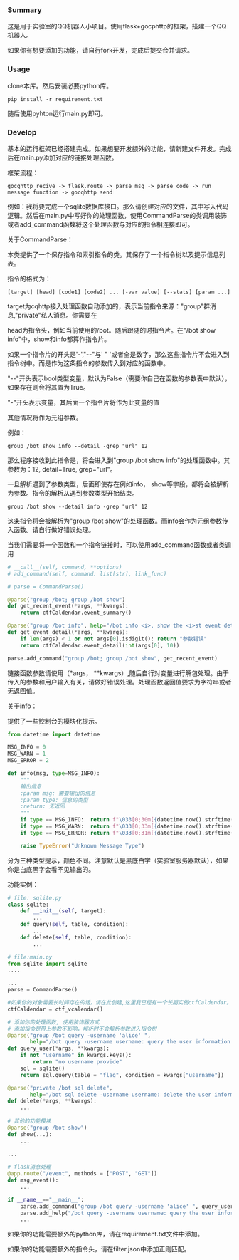 ### Summary

这是用于实验室的QQ机器人小项目。使用flask+gocphttp的框架，搭建一个QQ机器人。

如果你有想要添加的功能，请自行fork开发，完成后提交合并请求。



### Usage

clone本库。然后安装必要python库。

```
pip install -r requirement.txt
```

随后使用pyhton运行main.py即可。



### Develop

基本的运行框架已经搭建完成。如果想要开发额外的功能，请新建文件开发。完成后在main.py添加对应的链接处理函数。



框架流程：

```
gocqhttp recive -> flask.route -> parse msg -> parse code -> run message function -> gocqhttp send
```



例如：我将要完成一个sqlite数据库接口。那么请创建对应的文件，其中写入代码逻辑。然后在main.py中写好你的处理函数，使用CommandParse的类调用装饰或者add_command函数将这个处理函数与对应的指令相连接即可。



关于CommandParse：

本类提供了一个保存指令和索引指令的类。其保存了一个指令树以及提示信息列表。

指令的格式为：

```
[target] [head] [code1] [code2] ... [-var value] [--stats] [param ...] 
```

target为cqhttp接入处理函数自动添加的，表示当前指令来源："group"群消息,"private"私人消息。你需要在

head为指令头，例如当前使用的/bot。随后跟随的时指令片。在"/bot show info"中，show和info都算作指令片。

如果一个指令片的开头是'-',"--"与' " '或者全是数字，那么这些指令片不会进入到指令树中。而是作为这条指令的参数传入到对应的函数中。

"--"开头表示bool类型变量，默认为False（需要你自己在函数的参数表中默认），如果存在则会将其置为True。

"-"开头表示变量，其后面一个指令片将作为此变量的值

其他情况将作为元组参数。

例如：

```
group /bot show info --detail -grep "url" 12
```

那么程序接收到此指令是，将会进入到"group /bot show info"的处理函数中。其参数为：12, detail=True, grep="url"。

一旦解析遇到了参数类型，后面即使存在例如info， show等字段，都将会被解析为参数。指令的解析从遇到参数类型开始结束。

```
group /bot show --detail info -grep "url" 12
```

这条指令将会被解析为"group /bot show"的处理函数。而info会作为元组参数传入函数。请自行做好错误处理。



当我们需要将一个函数和一个指令链接时，可以使用add_command函数或者类调用

```python
# __call__(self, command, **options)
# add_command(self, command: list[str], link_func)

# parse = CommandParse()

@parse("group /bot; group /bot show")
def get_recent_event(*args, **kwargs):
    return ctfCaldendar.event_summary()

@parse("group /bot info", help="/bot info <i>, show the <i>st event detail")
def get_event_detail(*args, **kwargs):
    if len(args) < 1 or not args[0].isdigit(): return "参数错误"
    return ctfCaldendar.event_detail(int(args[0], 10))

parse.add_command("group /bot; group /bot show", get_recent_event)
```

链接函数参数请使用（*args， **kwargs）,随后自行对变量进行解包处理。由于传入的参数和用户输入有关，请做好错误处理。处理函数返回值要求为字符串或者无返回值。



关于info：

提供了一些控制台的模块化提示。

```python
from datetime import datetime

MSG_INFO = 0
MSG_WARN = 1
MSG_ERROR = 2

def info(msg, type=MSG_INFO):
    """
    输出信息
    :param msg: 需要输出的信息
    :param type: 信息的类型
    :return: 无返回
    """
    if type == MSG_INFO:  return f"\033[0;30m[{datetime.now().strftime('%F %H:%M:%S')}] [INFO]  {msg} \033[0m"
    if type == MSG_WARN:  return f"\033[0;33m[{datetime.now().strftime('%F %H:%M:%S')}] [WARN]  {msg} \033[0m"
    if type == MSG_ERROR: return f"\033[0;31m[{datetime.now().strftime('%F %H:%M:%S')}] [ERROR] {msg} \033[0m"

    raise TypeError("Unknown Message Type")
```

分为三种类型提示，颜色不同。注意默认是黑底白字（实验室服务器默认），如果你是白底黑字会看不见输出的。



功能实例：

```python
# file: sqlite.py
class sqlite:
	def __init__(self, target):
        ...
    def query(self, table, condition):
        ...
    def delete(self, table, condition):
        ...

# file:main.py 
from sqlite import sqlite
....

...
parse = CommandParse()

#如果你的对象需要长时间存在的话，请在此创建,这里我已经有一个长期实例ctfCaldendar。
ctfCaldendar = ctf_vcalendar()

# 添加你的处理函数, 使用装饰器方式
# 添加指令是带上参数不影响，解析时不会解析参数进入指令树
@parse("group /bot query -username 'alice' ", 
       help="/bot query -username username: query the user information by username")
def query_user(*args, **kwargs):
    if not "username" in kwargs.keys():
        return "no username provide"
    sql = sqlite()
    return sql.query(table = "flag", condition = kwargs["username"])

@parse("private /bot sql delete", 
       help="/bot sql delete -username username: delete the user information by username")
def delete(*args, **kwargs):
    ...
    
# 其他的功能模块
@parse("group /bot show")
def show(...):
    ...
    
...

# flask消息处理
@app.route("/event", methods = ["POST", "GET"])
def msg_event():
    ...

if __name__=="__main__":
    parse.add_command("group /bot query -username 'alice' ", query_user)
    parse.add_help("/bot query -username username: query the user information by username")
    ...
```

如果你的功能需要额外的python库，请在requirement.txt文件中添加。

如果你的功能需要额外的指令头，请在filter.json中添加正则匹配。



